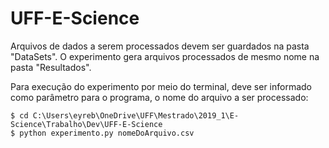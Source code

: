 # UFF-E-Science

Arquivos de dados a serem processados devem ser guardados na pasta "DataSets". O experimento gera arquivos processados de mesmo nome na pasta "Resultados".

Para execução do experimento por meio do terminal, deve ser informado como parâmetro para o programa, o nome do arquivo a ser processado:
```
$ cd C:\Users\eyreb\OneDrive\UFF\Mestrado\2019_1\E-Science\Trabalho\Dev\UFF-E-Science
$ python experimento.py nomeDoArquivo.csv
```
